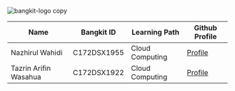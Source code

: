 ![bangkit-logo copy](https://github.com/antoniuswilson30/Bangkit-Capstone-C23-PS468/assets/127605116/969176ac-f6a2-426e-93bb-0eeb98704762)



| Name | Bangkit ID   |  Learning Path | Github Profile   |
| ------------ | ------------ | ------------ | ------------ |
|  Nazhirul Wahidi | C172DSX1955  | Cloud Computing  | [Profile](https://github.com/Vex996) |
|  Tazrin Arifin Wasahua  |   C172DSX1922 | Cloud Computing  | [Profile](https://github.com/Vex996) |
